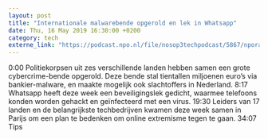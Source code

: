 ```yaml
---
layout: post
title: "Internationale malwarebende opgerold en lek in Whatsapp"
date: Thu, 16 May 2019 16:30:00 +0200
category: tech
externe_link: "https://podcast.npo.nl/file/nosop3techpodcast/5867/nporadio1_nosop3techpodcast_20190516_internationale-malwarebende-opgerold-en-lek-in-whatsapp_BQG9EO.mp3"
---
```


0:00 Politiekorpsen uit zes verschillende landen hebben samen een grote cybercrime-bende opgerold. Deze bende stal tientallen miljoenen euro’s via bankier-malware, en maakte mogelijk ook slachtoffers in Nederland.
8:17 Whatsapp heeft deze week een beveiligingslek gedicht, waarmee telefoons konden worden gehackt en geïnfecteerd met een virus. 
19:30 Leiders van 17 landen en de belangrijkste techbedrijven kwamen deze week samen in Parijs om een plan te bedenken om online extremisme tegen te gaan. 
34:07 Tips
